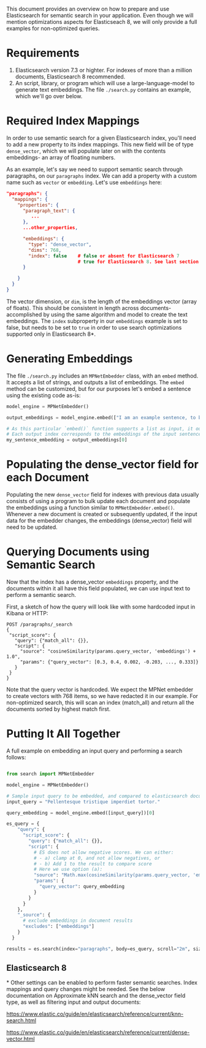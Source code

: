 
This document provides an overview on how to prepare and use Elasticsearch for semantic search in your application.
Even though we will mention optimizations aspects for Elasticseach 8, we will only provide a full examples for non-optimized queries.

# Requirements

1. Elasticsearch version 7.3 or highter. For indexes of more than a million documents, Elasticsearch 8 recommended.
2. An script, library, or program which will use a large-language-model to generate text embeddings. The file `./search.py` contains an example, which we'll go over below.


# Required Index Mappings

In order to use semantic search for a given Elasticsearch index, you'll need to add a new property to its index mappings.
This new field will be of type `dense_vector`, which we will populate later on with the contents embeddings- an array of floating numbers.

As an example, let's say we need to support semantic search through paragraphs, on our `paragraphs` index. We can add a property with a custom name such as `vector` or `embedding`. Let's use `embeddings` here:

```json
"paragraphs": {
  "mappings": {
    "properties": {
      "paragraph_text": {
         ...
      },
      ...other_properties,

      "embeddings": {
        "type": "dense_vector",
        "dims": 768,
        "index": false    # false or absent for Elasticsearch 7
                          # true for Elasticsearch 8. See last section in this document.
      }

    }
  }
}
```

The vector dimension, or `dim`, is the length of the embeddings vector (array of floats). This should be consistent in length across documents- accomplished by using the same algorithm and model to create the text embeddings. The `index` subproperty in our `embeddings` example  is set to false, but needs to be set to `true` in order to use search optimizations supported only in Elasticsearch 8\*.

# Generating Embeddings

The file `./search.py` includes an `MPNetEmbedder` class, with an `embed` method. It accepts a list of strings, and outputs a list of embeddings. The `embed` method can be customized, but for our purposes let's embed a sentence using the existing code as-is:

```python
model_engine = MPNetEmbedder()

output_embeddings = model_engine.embed(["I am an example sentence, to be embedded."])

# As this particular `embed()` function supports a list as input, it outputs a list as well
# Each output index corresponds to the embeddings of the input sentence on the same index
my_sentence_embedding = output_embeddings[0]

```

# Populating the dense_vector field for each Document

Populating the new `dense_vector` field for indexes with previous data usually consists of using a program to bulk update each document and populate the embeddings using a function similar to `MPNetEmbedder.embed()`. Whenever a new document is created or subsequently updated, if the input data for the embedder changes, the embeddings (dense_vector) field will need to be updated.

# Querying Documents using Semantic Search

Now that the index has a dense_vector `embeddings` property, and the documents within it all have this field populated, we can use input text to perform a semantic search.

First, a sketch of how the query will look like with some hardcoded input in Kibana or HTTP:

```
POST /paragraphs/_search
{
 "script_score": {
   "query": {"match_all": {}},
   "script": {
     "source": "cosineSimilarity(params.query_vector, 'embeddings') + 1.0",
     "params": {"query_vector": [0.3, 0.4, 0.002, -0.203, ..., 0.333]}
   }
 }
}
```

Note that the query vector is hardcoded. We expect the MPNet embedder to create vectors with 768 items, so we have redacted it in our example. For non-optimized search, this will scan an index (match_all) and return all the documents sorted by highest match first.


# Putting It All Together

A full example on embedding an input query and performing a search follows:

```python

from search import MPNetEmbedder

model_engine = MPNetEmbedder()

# Sample input query to be embedded, and compared to elasticsearch documents
input_query = "Pellentesque tristique imperdiet tortor."

query_embedding = model_engine.embed([input_query])[0]

es_query = {
    "query": {
      "script_score": {
        "query": {"match_all": {}},
        "script": {
          # ES does not allow negative scores. We can either:
          # - a) clamp at 0, and not allow negatives, or
          # - b) Add 1 to the result to compare score
          # Here we use option (a):
          "source": "Math.max(cosineSimilarity(params.query_vector, 'embeddings'), 0)",
          "params": {
            "query_vector": query_embedding
          }
        }
      }
    },
    "_source": {
      # exclude embeddings in document results
      "excludes": ["embeddings"]
    }
  }

results = es.search(index="paragraphs", body=es_query, scroll="2m", size=100)

```

## Elasticsearch 8

\* Other settings can be enabled to perform faster semantic searches.
Index mappings and query changes might be needed. See the below documentation on Approximate kNN search and the dense_vector field type, as well as filtering input and output documents:

https://www.elastic.co/guide/en/elasticsearch/reference/current/knn-search.html

https://www.elastic.co/guide/en/elasticsearch/reference/current/dense-vector.html
